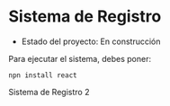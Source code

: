 <h1>Sistema de Registro</h1>

- Estado del proyecto: En construcción

Para ejecutar el sistema, debes poner:

```npn install react```

Sistema de Registro 2
